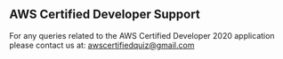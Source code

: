 ## AWS Certified Developer Support

For any queries related to the AWS Certified Developer 2020 application please contact us at: awscertifiedquiz@gmail.com






